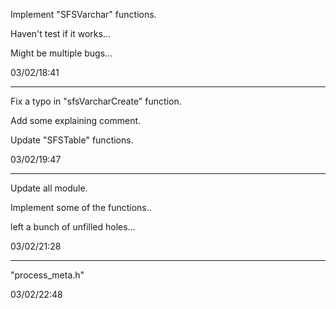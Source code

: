Implement "SFSVarchar" functions.

Haven't test if it works...

Might be multiple bugs...

03/02/18:41

---

Fix a typo in "sfsVarcharCreate" function.

Add some explaining comment.

Update "SFSTable" functions.

03/02/19:47

---

Update all module.

Implement some of the functions..

left a bunch of unfilled holes...

03/02/21:28

----

"process_meta.h"

03/02/22:48